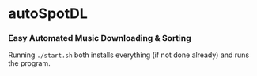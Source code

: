 # autoSpotDL
### Easy Automated Music Downloading & Sorting
Running `./start.sh` both installs everything (if not done already) and runs the program.
